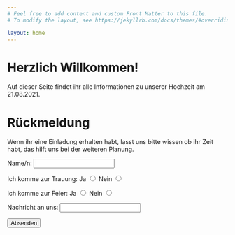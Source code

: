```yaml
---
# Feel free to add content and custom Front Matter to this file.
# To modify the layout, see https://jekyllrb.com/docs/themes/#overriding-theme-defaults

layout: home
---
```


<h1>Herzlich Willkommen!</h1>
Auf dieser Seite findet ihr alle Informationen zu unserer Hochzeit am 21.08.2021.

<h1>Rückmeldung</h1>
Wenn ihr eine Einladung erhalten habt, lasst uns bitte wissen ob ihr Zeit habt, das hilft uns bei der weiteren Planung.

<form action="https://formspree.io/f/xnqovbdr" method="POST">

<label>Name/n: <input type="text" name="name"></label><br>

Ich komme zur Trauung:
<label> Ja <input type="radio" name="zusage-trauung" value="ja" /></label>
<label> Nein <input type="radio" name="zusage-trauung" value="nein" /></label><br>


Ich komme zur Feier: 
<label> Ja <input type="radio" name="zusage-feier" value="ja" /></label>
<label> Nein <input type="radio" name="zusage-feier" value="nein" /></label><br>

<label> Nachricht an uns: <input type="text" name="nachricht"/></label><br>

<button type="submit">Absenden</button>
</form><br>
